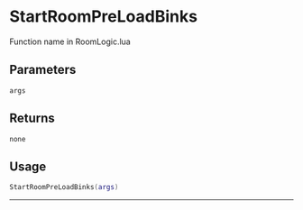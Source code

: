 # StartRoomPreLoadBinks
Function name in RoomLogic.lua
## Parameters
`args`
## Returns
`none`
## Usage
```lua
StartRoomPreLoadBinks(args)
```
---
